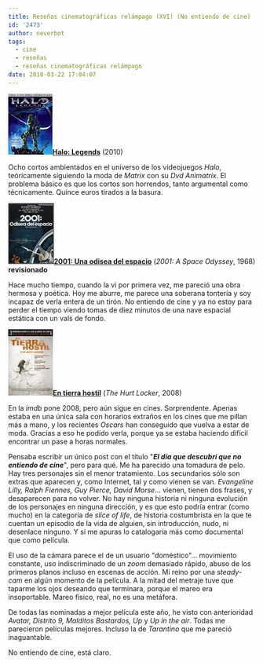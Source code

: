 ```yaml
---
title: Reseñas cinematográficas relámpago (XVI) (No entiendo de cine)
id: '2473'
author: neverbot
tags:
  - cine
  - reseñas
  - reseñas cinematográficas relámpago
date: 2010-03-22 17:04:07
---
```


**![201003221649.jpg](./resenas-cinematograficas-relampago-xvi-no-entiendo-de-cine/201003221649.jpg)[Halo: Legends](http://www.imdb.com/title/tt1480660/)** (2010)

Ocho cortos ambientados en el universo de los videojuegos _Halo_, teóricamente siguiendo la moda de _Matrix_ con su _Dvd_ _Animatrix_. El problema básico es que los cortos son horrendos, tanto argumental como técnicamente. Quince euros tirados a la basura.

**![201003221651.jpg](./resenas-cinematograficas-relampago-xvi-no-entiendo-de-cine/201003221651.jpg)[2001: Una odisea del espacio](http://www.imdb.com/title/tt0062622/)** (_2001: A Space Odyssey_, 1968) **revisionado**

Hace mucho tiempo, cuando la vi por primera vez, me pareció una obra hermosa y poética. Hoy me aburre, me parece una soberana tontería y soy incapaz de verla entera de un tirón. No entiendo de cine y ya no estoy para perder el tiempo viendo tomas de diez minutos de una nave espacial estática con un vals de fondo.

**![201003221700.jpg](./resenas-cinematograficas-relampago-xvi-no-entiendo-de-cine/201003221700.jpg)[En tierra hostil](http://www.imdb.com/title/tt0887912/)** (_The Hurt Locker_, 2008)

En la _imdb_ pone 2008, pero aún sigue en cines. Sorprendente. Apenas estaba en una única sala con horarios extraños en los cines que me pillan más a mano, y los recientes _Oscars_ han conseguido que vuelva a estar de moda. Gracias a eso he podido verla, porque ya se estaba haciendo difícil encontrar un pase a horas normales.

Pensaba escribir un único post con el título "_**El día que descubrí que no entiendo de cine**_", pero para qué. Me ha parecido una tomadura de pelo. Hay tres personajes sin el menor tratamiento. Los secundarios sólo son extras que aparecen y, como Internet, tal y como vienen se van. _Evangeline Lilly, Ralph Fiennes, Guy Pierce, David Morse_... vienen, tienen dos frases, y desaparecen para no volver. No hay ninguna historia ni ninguna evolución de los personajes en ninguna dirección, y es que esto podría entrar (como mucho) en la categoría de _slice of life_, de historia costumbrista en la que te cuentan un episodio de la vida de alguien, sin introducción, nudo, ni desenlace ninguno. Y si me apuras lo catalogaría más como documental que como película.

El uso de la cámara parece el de un usuario "doméstico"... movimiento constante, uso indiscriminado de un _zoom_ demasiado rápido, abuso de los primeros planos incluso en escenas de acción. Mi reino por una _steady-cam_ en algún momento de la película. A la mitad del metraje tuve que taparme los ojos deseando que terminara, porque el mareo era insoportable. Mareo físico, real, no es una metáfora.

De todas las nominadas a mejor película este año, he visto con anterioridad _Avatar, Distrito 9, Malditos Bastardos, Up_ y _Up in the air_. Todas me parecieron películas mejores. Incluso la de _Tarantino_ que me pareció inaguantable.

No entiendo de cine, está claro.
